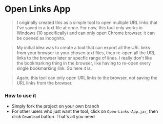 # Open Links App

> I originally created this as a simple tool to open multiple URL links that I've saved in a text file at once. For now, this tool only works in Windows (10 specifically) and can only open Chrome browser, it can be opened as incognito.    

> My initial idea was to create a tool that can export all the URL links from your browser to your chosen text files, then re-open all the URL links to the browser later or specfic range of lines. I really don't like the bookmarking thing in the browser, like having to re-open every single bookmarking link. So here it is.  

> Again, this tool can only open URL links to the browser, not saving the URL links from the browser. 

### How to use it
- Simply fork the project on your own branch
- For other users who just want the tool, click on `Open-Links-App.jar`, then click `Download` button. That's all you need




